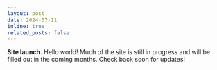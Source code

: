 ```yaml
---
layout: post
date: 2024-07-11
inline: true
related_posts: false
---
```


<b>Site launch.</b> 
Hello world! Much of the site is still in progress and will be filled out in the coming months. Check back soon for updates!

<!-- Delete this announcement once actual academic/professional announcements can be made -->